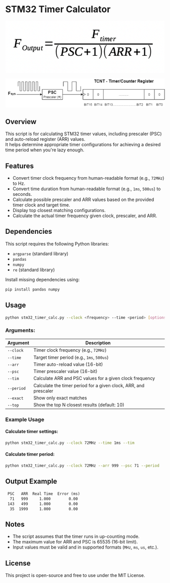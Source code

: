 # STM32 Timer Calculator

![Timer formulae](formulae.png)

![Timer Diagram](scheme.jpg)

## Overview
This script is for calculating STM32 timer values, including prescaler (PSC) and auto-reload register (ARR) values.  
It helps determine appropriate timer configurations for achieving a desired time period when you're lazy enough.

## Features
- Convert timer clock frequency from human-readable format (e.g., `72MHz`) to Hz.
- Convert time duration from human-readable format (e.g., `1ms`, `500us`) to seconds.
- Calculate possible prescaler and ARR values based on the provided timer clock and target time.
- Display top closest matching configurations.
- Calculate the actual timer frequency given clock, prescaler, and ARR.

## Dependencies
This script requires the following Python libraries:

- `argparse` (standard library)
- `pandas`
- `numpy`
- `re` (standard library)

Install missing dependencies using:
```sh
pip install pandas numpy
```

## Usage
```sh
python stm32_timer_calc.py --clock <frequency> --time <period> [options]
```

### Arguments:
| Argument            | Description |
|---------------------|-------------|
| `--clock`          | Timer clock frequency (e.g., `72MHz`) |
| `--time`           | Target timer period (e.g., `1ms`, `500us`) |
| `--arr`            | Timer auto-reload value (16-bit) |
| `--psc`            | Timer prescaler value (16-bit) |
| `--tim`            | Calculate ARR and PSC values for a given clock frequency |
| `--period`         | Calculate the timer period for a given clock, ARR, and prescaler |
| `--exact`          | Show only exact matches |
| `--top`            | Show the top N closest results (default: 10) |

### Example Usage
#### Calculate timer settings:
```sh
python stm32_timer_calc.py --clock 72MHz --time 1ms --tim
```

#### Calculate timer period:
```sh
python stm32_timer_calc.py --clock 72MHz --arr 999 --psc 71 --period
```

## Output Example
```
 PSC   ARR  Real Time  Error (ms)
  71   999     1.000        0.00
 143   499     1.000        0.00
  35  1999     1.000        0.00
```

## Notes
- The script assumes that the timer runs in up-counting mode.
- The maximum value for ARR and PSC is 65535 (16-bit limit).
- Input values must be valid and in supported formats (`MHz`, `ms`, `us`, etc.).

## License
This project is open-source and free to use under the MIT License.

